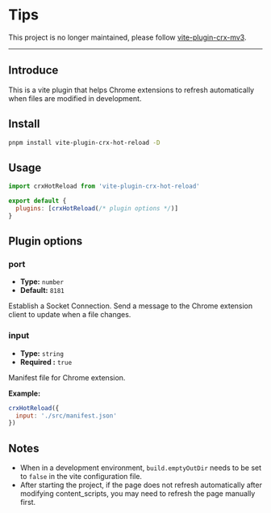 
# Tips

This project is no longer maintained, please follow [vite-plugin-crx-mv3](https://github.com/Jervis2049/vite-plugin-crx-mv3).

***

## Introduce
This is a vite plugin that helps Chrome extensions to refresh automatically when files are modified in development.

## Install

```bash
pnpm install vite-plugin-crx-hot-reload -D
```

## Usage

```js
import crxHotReload from 'vite-plugin-crx-hot-reload'

export default {
  plugins: [crxHotReload(/* plugin options */)]
}
```

## Plugin options

### port

- **Type:** `number`
- **Default:** `8181`

Establish a Socket Connection. Send a message to the Chrome extension client to update when a file changes.

### input

- **Type:** `string`
- **Required :** `true`

Manifest file for Chrome extension.

**Example:**

```js
crxHotReload({
  input: './src/manifest.json'
})
```

## Notes
+ When in a development environment, `build.emptyOutDir` needs to be set to `false` in the vite configuration file.
+ After starting the project, if the page does not refresh automatically after modifying content_scripts, you may need to refresh the page manually first.

